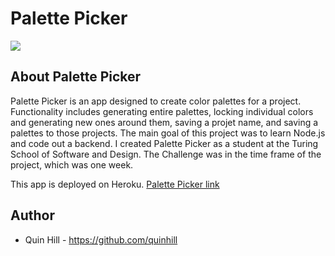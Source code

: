 # Palette Picker

![](https://media.giphy.com/media/cYozlgw3Zg8kjNT8sR/giphy.gif)

## About Palette Picker

Palette Picker is an app designed to create color palettes for a project. Functionality includes generating entire palettes, locking individual colors and generating new ones around them, saving a projet name, and saving a palettes to those projects. The main goal of this project was to learn Node.js and code out a backend. I created Palette Picker as a student at the Turing School of Software and Design. The Challenge was in the time frame of the project, which was one week.

This app is deployed on Heroku. 
[Palette Picker link](https://palette-picker-quin.herokuapp.com/)

 ## Author

* Quin Hill - https://github.com/quinhill
